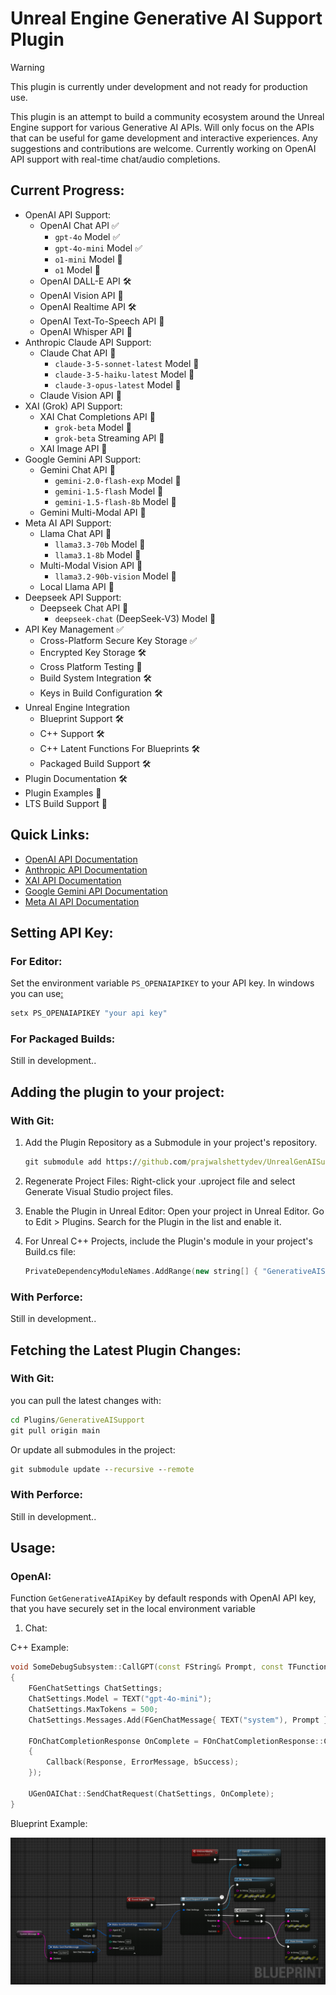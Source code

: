 # Unreal Engine Generative AI Support Plugin

> [!WARNING]  
> This plugin is currently under development and not ready for production use.

This plugin is an attempt to build a community ecosystem around the Unreal Engine support for various Generative AI
APIs. Will only focus on the APIs that can be useful for game development and interactive experiences. Any suggestions and contributions are welcome.
Currently working on OpenAI API support with real-time chat/audio completions.

## Current Progress:

- OpenAI API Support:
    - OpenAI Chat API ✅
        - `gpt-4o` Model ✅
        - `gpt-4o-mini` Model ✅
        - `o1-mini` Model 🚧
        - `o1` Model 🚧
    - OpenAI DALL-E API 🛠️
    - OpenAI Vision API 🚧
    - OpenAI Realtime API 🛠️
    - OpenAI Text-To-Speech API 🚧
    - OpenAI Whisper API 🚧
- Anthropic Claude API Support:
    - Claude Chat API 🚧
        - `claude-3-5-sonnet-latest` Model 🚧
        - `claude-3-5-haiku-latest` Model 🚧
        - `claude-3-opus-latest` Model 🚧
    - Claude Vision API 🚧
- XAI (Grok) API Support:
    - XAI Chat Completions API 🚧
        - `grok-beta` Model 🚧
        - `grok-beta` Streaming API 🚧
    - XAI Image API 🚧
- Google Gemini API Support:
    - Gemini Chat API 🚧
        - `gemini-2.0-flash-exp` Model 🚧
        - `gemini-1.5-flash` Model 🚧
        - `gemini-1.5-flash-8b` Model 🚧
    - Gemini Multi-Modal API 🚧
- Meta AI API Support:
    - Llama Chat API 🚧
        - `llama3.3-70b` Model 🚧
        - `llama3.1-8b` Model 🚧
    - Multi-Modal Vision API 🚧
        - `llama3.2-90b-vision` Model 🚧
    - Local Llama API 🚧
- Deepseek API Support: 
    - Deepseek Chat API 🚧
        - `deepseek-chat` (DeepSeek-V3) Model 🚧
- API Key Management ✅
    - Cross-Platform Secure Key Storage ✅
    - Encrypted Key Storage 🛠️
    - Cross Platform Testing 🚧
    - Build System Integration 🛠️
    - Keys in Build Configuration 🛠️
- Unreal Engine Integration 
    - Blueprint Support 🛠️
    - C++ Support 🛠️
    - C++ Latent Functions For Blueprints 🛠️
    - Packaged Build Support 🛠️
- Plugin Documentation 🛠️
- Plugin Examples 🚧
- LTS Build Support 🚧

## Quick Links:

- [OpenAI API Documentation](https://platform.openai.com/docs/api-reference)
- [Anthropic API Documentation](https://docs.anthropic.com/en/docs/about-claude/models)
- [XAI API Documentation](https://docs.x.ai/api)
- [Google Gemini API Documentation](https://ai.google.dev/gemini-api/docs/models/gemini)
- [Meta AI API Documentation](https://docs.llama-api.com/quickstart#available-models)

## Setting API Key:

### For Editor:
Set the environment variable `PS_OPENAIAPIKEY` to your API key.
In windows you can use[:]()

```cmd
setx PS_OPENAIAPIKEY "your api key"
```

### For Packaged Builds:

Still in development..

## Adding the plugin to your project:

### With Git:

1. Add the Plugin Repository as a Submodule in your project's repository.

   ```cmd
   git submodule add https://github.com/prajwalshettydev/UnrealGenAISupport Plugins/GenerativeAISupport
   ```

2. Regenerate Project Files:
   Right-click your .uproject file and select Generate Visual Studio project files.
3. Enable the Plugin in Unreal Editor:
   Open your project in Unreal Editor. Go to Edit > Plugins. Search for the Plugin in the list and enable it.
4. For Unreal C++ Projects, include the Plugin's module in your project's Build.cs file:

   ```cpp
   PrivateDependencyModuleNames.AddRange(new string[] { "GenerativeAISupport" });
   ```

### With Perforce:

Still in development..

## Fetching the Latest Plugin Changes:

### With Git:

you can pull the latest changes with:

```cmd
cd Plugins/GenerativeAISupport
git pull origin main
```

Or update all submodules in the project:

```cmd
git submodule update --recursive --remote
```

### With Perforce:

Still in development..

## Usage:

### OpenAI:

Function `GetGenerativeAIApiKey` by default responds with OpenAI API key, that you have securely set in the local
environment variable

1. Chat: 

C++ Example:

```cpp
void SomeDebugSubsystem::CallGPT(const FString& Prompt, const TFunction<void(const FString&, const FString&, bool)>& Callback)
{
    FGenChatSettings ChatSettings;
    ChatSettings.Model = TEXT("gpt-4o-mini");
    ChatSettings.MaxTokens = 500;
    ChatSettings.Messages.Add(FGenChatMessage{ TEXT("system"), Prompt });

    FOnChatCompletionResponse OnComplete = FOnChatCompletionResponse::CreateLambda([Callback](const FString& Response, const FString& ErrorMessage, bool bSuccess)
    {
        Callback(Response, ErrorMessage, bSuccess);
    });

    UGenOAIChat::SendChatRequest(ChatSettings, OnComplete);
}
```

Blueprint Example:

<img src="Docs/BpExampleOAIChat.png" width="782"/>